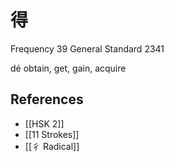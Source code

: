 # 得
Frequency 39
General Standard 2341

dé
obtain, get, gain, acquire

## References
- [[HSK 2]]
- [[11 Strokes]]
- [[彳 Radical]]